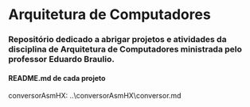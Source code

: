 # Arquitetura de Computadores

### Repositório dedicado a abrigar projetos e atividades da disciplina de Arquitetura de Computadores ministrada pelo professor Eduardo Braulio.

#### README.md de cada projeto
conversorAsmHX: ..\conversorAsmHX\conversor.md
